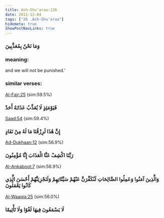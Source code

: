 ```yaml
---
title: Ash-Shu'araa:138
date: 2011-12-04
tags: ["26 .Ash-Shu'araa"]
hidemeta: true 
ShowPostNavLinks: true 
---
```

### وَمَا نَحْنُ بِمُعَذَّبِينَ
### meaning: 
and we will not be punished.’
### similar verses: 

[Al-Fajr:25](/89/25) (sim:59.5%)

### فَيَوْمَئِذٍ لَا يُعَذِّبُ عَذَابَهُ أَحَدٌ

[Saad:54](/38/54) (sim:59.4%)

### إِنَّ هَٰذَا لَرِزْقُنَا مَا لَهُ مِنْ نَفَادٍ

[Ad-Dukhaan:12](/44/12) (sim:56.9%)

### رَبَّنَا اكْشِفْ عَنَّا الْعَذَابَ إِنَّا مُؤْمِنُونَ

[Al-Ankaboot:7](/29/7) (sim:56.9%)

### وَالَّذِينَ آمَنُوا وَعَمِلُوا الصَّالِحَاتِ لَنُكَفِّرَنَّ عَنْهُمْ سَيِّئَاتِهِمْ وَلَنَجْزِيَنَّهُمْ أَحْسَنَ الَّذِي كَانُوا يَعْمَلُونَ

[Al-Waaqia:25](/56/25) (sim:56.0%)

### لَا يَسْمَعُونَ فِيهَا لَغْوًا وَلَا تَأْثِيمًا
